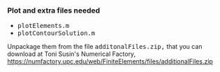 ### Plot and extra files needed

* <tt>plotElements.m</tt>
* <tt>plotContourSolution.m</tt>

Unpackage them from the file <tt>additonalFiles.zip,</tt> that you can
download at Toni Susin's Numerical Factory,
https://numfactory.upc.edu/web/FiniteElements/files/additionalFiles.zip
